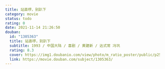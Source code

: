 ```yaml
---
title: 站直啰，别趴下
category: movie
status: todo
rating: 0
date: 2021-11-14 21:26:50
douban:
  id: "1305363"
  title: 站直啰，别趴下
  subtitle: 1993 / 中国大陆 / 喜剧 / 黄建新 / 达式常 冯巩
  rating: 8.3
  cover: https://img1.doubanio.com/view/photo/m_ratio_poster/public/p2502550137.jpg
  link: https://movie.douban.com/subject/1305363/
---
```


